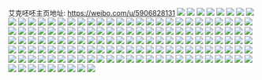 艾克呸呸主页地址: https://weibo.com/u/5906828131 
![](https://wx4.sinaimg.cn/mw2000/006rKrPtly1h858voay5qj32c03401kx.jpg) 
![](https://wx4.sinaimg.cn/mw2000/006rKrPtly1h858vouckkj32c0340e81.jpg) 
![](https://wx4.sinaimg.cn/mw2000/006rKrPtly1h858vpb5qhj31rx2d8wvd.jpg) 
![](https://wx4.sinaimg.cn/mw2000/006rKrPtly1h858vpv2cmj32c0340e4f.jpg) 
![](https://wx4.sinaimg.cn/mw2000/006rKrPtly1h858rznofmj32c03401kx.jpg) 
![](https://wx4.sinaimg.cn/mw2000/006rKrPtly1h858s0fi9kj32c0340npd.jpg) 
![](https://wx4.sinaimg.cn/mw2000/006rKrPtly1h858o2yx83j32222qr4qq.jpg) 
![](https://wx4.sinaimg.cn/mw2000/006rKrPtly1h858o46or5j323e2sjb2a.jpg) 
![](https://wx4.sinaimg.cn/mw2000/006rKrPtly1h858o4zyggj32c02jyhdu.jpg) 
![](https://wx4.sinaimg.cn/mw2000/006rKrPtly1h858o2awdvj31q72ayb29.jpg) 
![](https://wx4.sinaimg.cn/mw2000/006rKrPtly1h858o5u159j31oq28z7wh.jpg) 
![](https://wx4.sinaimg.cn/mw2000/006rKrPtly1h858o6jxzkj31cg1sm4qp.jpg) 
![](https://wx4.sinaimg.cn/mw2000/006rKrPtly1h858o77gf4j32c0340npd.jpg) 
![](https://wx4.sinaimg.cn/mw2000/006rKrPtly1h858o7sl9vj32c0340e81.jpg) 
![](https://wx4.sinaimg.cn/mw2000/006rKrPtly1h7qzm18e5zj314k1izqkv.jpg) 
![](https://wx4.sinaimg.cn/mw2000/006rKrPtly1h7qzm25jhhj311q1kmqkl.jpg) 
![](https://wx4.sinaimg.cn/mw2000/006rKrPtly1h7ct1usam0j31tp2flnpe.jpg) 
![](https://wx4.sinaimg.cn/mw2000/006rKrPtly1h7ct1vzw1yj33402c0e82.jpg) 
![](https://wx4.sinaimg.cn/mw2000/006rKrPtly1h7ct20wxe0j321f2u1ayo.jpg) 
![](https://wx4.sinaimg.cn/mw2000/006rKrPtly1h7ct2aw7dqj32c03407wl.jpg) 
![](https://wx4.sinaimg.cn/mw2000/006rKrPtly1h3gb8hsp1ij323v35se81.jpg) 
![](https://wx4.sinaimg.cn/mw2000/006rKrPtly1h3gb8j0q6hj323v35sb29.jpg) 
![](https://wx4.sinaimg.cn/mw2000/006rKrPtly1h3gb8k9udoj323v35se81.jpg) 
![](https://wx4.sinaimg.cn/mw2000/006rKrPtly1h3gb8lnm2kj323u35snpd.jpg) 
![](https://wx4.sinaimg.cn/mw2000/006rKrPtly1h3gb8ggwthj323t23thdk.jpg) 
![](https://wx4.sinaimg.cn/mw2000/006rKrPtly1h3gb8msdvzj323u35se81.jpg) 
![](https://wx4.sinaimg.cn/mw2000/006rKrPtly1h3gb8o0rmwj323t33j7wh.jpg) 
![](https://wx4.sinaimg.cn/mw2000/006rKrPtly1h3gb8pag1ij323v35se81.jpg) 
![](https://wx4.sinaimg.cn/mw2000/006rKrPtly1h3gb8qp9g7j323u35sqv5.jpg) 
![](https://wx4.sinaimg.cn/mw2000/006rKrPtly1h3gb6djkoij323u23ux1q.jpg) 
![](https://wx4.sinaimg.cn/mw2000/006rKrPtly1h3gb6ennq1j323u35se6a.jpg) 
![](https://wx4.sinaimg.cn/mw2000/006rKrPtly1h3gb6g537ij323u35s7wh.jpg) 
![](https://wx4.sinaimg.cn/mw2000/006rKrPtly1h3gb6haae0j323t23th5k.jpg) 
![](https://wx4.sinaimg.cn/mw2000/006rKrPtly1h3gb6imffbj323u35s7wh.jpg) 
![](https://wx4.sinaimg.cn/mw2000/006rKrPtly1h3gb6cqsrpj322k35s1kx.jpg) 
![](https://wx4.sinaimg.cn/mw2000/006rKrPtly1h3gb6jrynrj322235s1kx.jpg) 
![](https://wx4.sinaimg.cn/mw2000/006rKrPtly1h3gb6kq86jj323u35s4qp.jpg) 
![](https://wx4.sinaimg.cn/mw2000/006rKrPtly1h3gb6m3la5j323u35sb29.jpg) 
![](https://wx4.sinaimg.cn/mw2000/006rKrPtly1h2ze1ic9ouj31o0280b29.jpg) 
![](https://wx4.sinaimg.cn/mw2000/006rKrPtly1h2a8d5czc4j31eo2401kx.jpg) 
![](https://wx4.sinaimg.cn/mw2000/006rKrPtly1h2a8d9hpd6j31eo1dnwpo.jpg) 
![](https://wx4.sinaimg.cn/mw2000/006rKrPtly1h2a8d6na8wj31eo2404mb.jpg) 
![](https://wx4.sinaimg.cn/mw2000/006rKrPtly1h2a8d49km6j32401eo7wh.jpg) 
![](https://wx4.sinaimg.cn/mw2000/006rKrPtly1h2a8d9sc8qj31eo2407j0.jpg) 
![](https://wx4.sinaimg.cn/mw2000/006rKrPtly1h2a8d77hg9j31eo240b29.jpg) 
![](https://wx4.sinaimg.cn/mw2000/006rKrPtly1h2a8d8pefxj31eo2407wh.jpg) 
![](https://wx4.sinaimg.cn/mw2000/006rKrPtly1h2a8d965bfj31eo240167.jpg) 
![](https://wx4.sinaimg.cn/mw2000/006rKrPtly1h2a8da2gjvj31eo2407kq.jpg) 
![](https://wx4.sinaimg.cn/mw2000/006rKrPtly1h1xc8mfqv1j31ai1u3nkp.jpg) 
![](https://wx4.sinaimg.cn/mw2000/006rKrPtly1h1xc8nmj6dj32401eoqur.jpg) 
![](https://wx4.sinaimg.cn/mw2000/006rKrPtly1h1xc8oz2kwj31eo2404qp.jpg) 
![](https://wx4.sinaimg.cn/mw2000/006rKrPtly1h1xc8ld8lqj31eo2401kx.jpg) 
![](https://wx4.sinaimg.cn/mw2000/006rKrPtly1h1xc9068zfj3255340kjn.jpg) 
![](https://wx4.sinaimg.cn/mw2000/006rKrPtly1h1xc8qj6efj32401eo7wh.jpg) 
![](https://wx4.sinaimg.cn/mw2000/006rKrPtly1h1xc8ryfxpj32401eo7wh.jpg) 
![](https://wx4.sinaimg.cn/mw2000/006rKrPtly1h1xc8u0qg6j31eo2401kx.jpg) 
![](https://wx4.sinaimg.cn/mw2000/006rKrPtly1h1xc8va3eej31eo2401kx.jpg) 
![](https://wx4.sinaimg.cn/mw2000/006rKrPtly1h1s57x541gj31mj1mcnpd.jpg) 
![](https://wx4.sinaimg.cn/mw2000/006rKrPtly1h1s58ahtiej32801o01kx.jpg) 
![](https://wx4.sinaimg.cn/mw2000/006rKrPtly1h1s58tzt9pj314z1rq7tg.jpg) 
![](https://wx4.sinaimg.cn/mw2000/006rKrPtly1h1s59e0t62j31o02801kx.jpg) 
![](https://wx4.sinaimg.cn/mw2000/006rKrPtly1h1s5a8b93kj32801o0npd.jpg) 
![](https://wx4.sinaimg.cn/mw2000/006rKrPtly1h1s5b0xd2qj32801o0npd.jpg) 
![](https://wx4.sinaimg.cn/mw2000/006rKrPtly1h0zntordgwj31o02804qp.jpg) 
![](https://wx4.sinaimg.cn/mw2000/006rKrPtly1h0zntn2bgwj31o01wpe81.jpg) 
![](https://wx4.sinaimg.cn/mw2000/006rKrPtly1h0zntq9xosj31o020ge81.jpg) 
![](https://wx4.sinaimg.cn/mw2000/006rKrPtly1h0r49vegexj31o02807wh.jpg) 
![](https://wx4.sinaimg.cn/mw2000/006rKrPtly1gwwvyzsb6fj32c02c0x6p.jpg) 
![](https://wx4.sinaimg.cn/mw2000/006rKrPtly1gwwvz37534j32c02c0e81.jpg) 
![](https://wx4.sinaimg.cn/mw2000/006rKrPtly1gwwvz1jernj32c02c01ky.jpg) 
![](https://wx4.sinaimg.cn/mw2000/006rKrPtly1gwwvytcfdpj30xw0xwx1b.jpg) 
![](https://wx4.sinaimg.cn/mw2000/006rKrPtly1gwwvyqtjj0j32c02c0b2a.jpg) 
![](https://wx4.sinaimg.cn/mw2000/006rKrPtly1gwwvyusurwj30xw0xwtkp.jpg) 
![](https://wx4.sinaimg.cn/mw2000/006rKrPtly1gwwvyyaohvj32c02c0npe.jpg) 
![](https://wx4.sinaimg.cn/mw2000/006rKrPtly1gwwvywpdrvj32c02c0kjm.jpg) 
![](https://wx4.sinaimg.cn/mw2000/006rKrPtly1gwwvysi1cxj32c02c0hdu.jpg) 
![](https://wx4.sinaimg.cn/mw2000/006rKrPtly1gwwvz4nmz0j32c02c0b2a.jpg) 
![](https://wx4.sinaimg.cn/mw2000/006rKrPtly1gwwvyubjr5j31ow1ow4qp.jpg) 
![](https://wx4.sinaimg.cn/mw2000/006rKrPtly1gwwvyor5zvj32c02c0qv6.jpg) 
![](https://wx4.sinaimg.cn/mw2000/006rKrPtly1gwg3q4f4z4j33402c0b2b.jpg) 
![](https://wx4.sinaimg.cn/mw2000/006rKrPtly1gwg3q6hc7jj32yb27qu0y.jpg) 
![](https://wx4.sinaimg.cn/mw2000/006rKrPtgy1gtx2tt1aisj61o01o04qq02.jpg) 
![](https://wx4.sinaimg.cn/mw2000/006rKrPtgy1gtx2twlfxtj61o0280hdu02.jpg) 
![](https://wx4.sinaimg.cn/mw2000/006rKrPtgy1gtx2u1f3f6j61o0280hdu02.jpg) 
![](https://wx4.sinaimg.cn/mw2000/006rKrPtgy1gtx2u5xyhpj61o02807wi02.jpg) 
![](https://wx4.sinaimg.cn/mw2000/006rKrPtgy1gtx2u9nk9ij61o0280x6p02.jpg) 
![](https://wx4.sinaimg.cn/mw2000/006rKrPtgy1gtx2uddfevj61o0280u0x02.jpg) 
![](https://wx4.sinaimg.cn/mw2000/006rKrPtgy1gtx2uhqpkkj61o02807wi02.jpg) 
![](https://wx4.sinaimg.cn/mw2000/006rKrPtgy1gtx2um4bkvj61o0280b2a02.jpg) 
![](https://wx4.sinaimg.cn/mw2000/006rKrPtgy1gtx2tpwwx2j61o01o0b2a02.jpg) 
![](https://wx4.sinaimg.cn/mw2000/006rKrPtly1gqjllrmmyhj30wb1bh42x.jpg) 
![](https://wx4.sinaimg.cn/mw2000/006rKrPtly1gqjllumlqpj323u35sqv7.jpg) 
![](https://wx4.sinaimg.cn/mw2000/006rKrPtly1gqjllwzuzqj329z35skjn.jpg) 
![](https://wx4.sinaimg.cn/mw2000/006rKrPtly1gqjlm0dz62j324a35su0z.jpg) 
![](https://wx4.sinaimg.cn/mw2000/006rKrPtly1gqjlmakir2j30u0190kjl.jpg) 
![](https://wx4.sinaimg.cn/mw2000/006rKrPtly1gqjllr3ag0j31vw2zc1kz.jpg) 
![](https://wx4.sinaimg.cn/mw2000/006rKrPtly1gqjlm3jyqkj323u35snpf.jpg) 
![](https://wx4.sinaimg.cn/mw2000/006rKrPtly1gqjlm6k388j327435sx6r.jpg) 
![](https://wx4.sinaimg.cn/mw2000/006rKrPtly1gqjlm973e0j321r35sb2b.jpg) 
![](https://wx4.sinaimg.cn/mw2000/006rKrPtly1gpwbk1pltcj32c0340kjw.jpg) 
![](https://wx4.sinaimg.cn/mw2000/006rKrPtly1gpvckpgco1j332b2aqu16.jpg) 
![](https://wx4.sinaimg.cn/mw2000/006rKrPtly1gpvcku19bqj324z2nf7wx.jpg) 
![](https://wx4.sinaimg.cn/mw2000/006rKrPtly1gpvckwreosj328v2zub2f.jpg) 
![](https://wx4.sinaimg.cn/mw2000/006rKrPtly1gpvckxjvdcj33402c01iq.jpg) 
![](https://wx4.sinaimg.cn/mw2000/006rKrPtly1gpvckzrh6aj32c03401l0.jpg) 
![](https://wx4.sinaimg.cn/mw2000/006rKrPtly1gpvcl1a9gxj32c0340kjn.jpg) 
![](https://wx4.sinaimg.cn/mw2000/006rKrPtly1gpvcl2ry8pj33402c0e82.jpg) 
![](https://wx4.sinaimg.cn/mw2000/006rKrPtly1gpvcl5jx3mj32c0340x6q.jpg) 
![](https://wx4.sinaimg.cn/mw2000/006rKrPtly1gpvcl8p1hmj33402c01ky.jpg) 
![](https://wx4.sinaimg.cn/mw2000/006rKrPtly1gptr3mn69yj31zu2s64qw.jpg) 
![](https://wx4.sinaimg.cn/mw2000/006rKrPtly1gpr85nwm5mj32c0340b2h.jpg) 
![](https://wx4.sinaimg.cn/mw2000/006rKrPtly1gpq6npo003j329j2ute8f.jpg) 
![](https://wx4.sinaimg.cn/mw2000/006rKrPtly1gpq6od9gzbj32c0340u15.jpg) 
![](https://wx4.sinaimg.cn/mw2000/006rKrPtly1gpq6nk4g05j31400u0h0k.jpg) 
![](https://wx4.sinaimg.cn/mw2000/006rKrPtly1gpq6olkzbxj320t2p3qvb.jpg) 
![](https://wx4.sinaimg.cn/mw2000/006rKrPtly1gpq6oihqv7j32c0340qvi.jpg) 
![](https://wx4.sinaimg.cn/mw2000/006rKrPtly1gpq6o3rq03j32c0340u19.jpg) 
![](https://wx4.sinaimg.cn/mw2000/006rKrPtly1gpgvxgui7ej30nm0q7dkp.jpg) 
![](https://wx4.sinaimg.cn/mw2000/006rKrPtly1gpgvxh8rl9j30vc15sk2p.jpg) 
![](https://wx4.sinaimg.cn/mw2000/006rKrPtly1gp4gnqs76kj30vc0vcn39.jpg) 
![](https://wx4.sinaimg.cn/mw2000/006rKrPtly1gp4gnpl12cj30vc0vcag9.jpg) 
![](https://wx4.sinaimg.cn/mw2000/006rKrPtly1gp4gnrll2cj30vc0vcdlx.jpg) 
![](https://wx4.sinaimg.cn/mw2000/006rKrPtly1gp4gns7op8j30vc0vcjx7.jpg) 
![](https://wx4.sinaimg.cn/mw2000/006rKrPtgy1gnvm8smopjj32c0340e82.jpg) 
![](https://wx4.sinaimg.cn/mw2000/006rKrPtgy1gmrx34yesej30u0140qcf.jpg) 
![](https://wx4.sinaimg.cn/mw2000/006rKrPtgy1gmrx35zzmvj30u0140wk0.jpg) 
![](https://wx4.sinaimg.cn/mw2000/006rKrPtgy1gmks1ff44bj30u0140dn2.jpg) 
![](https://wx4.sinaimg.cn/mw2000/006rKrPtgy1gmks1g4om5j30u0140q9v.jpg) 
![](https://wx4.sinaimg.cn/mw2000/006rKrPtgy1gmks1h31ajj30u0140doq.jpg) 
![](https://wx4.sinaimg.cn/mw2000/006rKrPtgy1gmks1hu9xlj30u00u0wih.jpg) 
![](https://wx4.sinaimg.cn/mw2000/006rKrPtly1gm4nlgyijaj30u014041u.jpg) 
![](https://wx4.sinaimg.cn/mw2000/006rKrPtly1gl2n435t64j31400u0n52.jpg) 
![](https://wx4.sinaimg.cn/mw2000/006rKrPtly1gl2n43ppyrj30u00u0ted.jpg) 
![](https://wx4.sinaimg.cn/mw2000/006rKrPtly1gl2n41w710j30u00u0wlo.jpg) 
![](https://wx4.sinaimg.cn/mw2000/006rKrPtly1gl2n44bs05j30u0140n46.jpg) 
![](https://wx4.sinaimg.cn/mw2000/006rKrPtly1gl2n451mhgj31hc0u07d3.jpg) 
![](https://wx4.sinaimg.cn/mw2000/006rKrPtly1gl2n42i37qj30u00xsaiw.jpg) 
![](https://wx4.sinaimg.cn/mw2000/006rKrPtly1gksa0vy9juj32c03404qr.jpg) 
![](https://wx4.sinaimg.cn/mw2000/006rKrPtly1gksa0zxurtj33402c0e83.jpg) 
![](https://wx4.sinaimg.cn/mw2000/006rKrPtly1gksa10uowoj30u0140n3j.jpg) 
![](https://wx4.sinaimg.cn/mw2000/006rKrPtly1gkejq3vep3j316o1kwu0x.jpg) 
![](https://wx4.sinaimg.cn/mw2000/006rKrPtly1gkcslqcjc1j311x1kwe82.jpg) 
